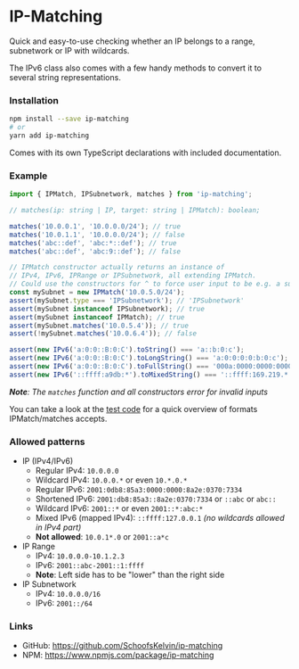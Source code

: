 
# IP-Matching

Quick and easy-to-use checking whether an IP belongs to a range, subnetwork or IP with wildcards.

The IPv6 class also comes with a few handy methods to convert it to several string representations.

### Installation
```bash
npm install --save ip-matching
# or
yarn add ip-matching
```

Comes with its own TypeScript declarations with included documentation.

### Example
```ts
import { IPMatch, IPSubnetwork, matches } from 'ip-matching';

// matches(ip: string | IP, target: string | IPMatch): boolean;

matches('10.0.0.1', '10.0.0.0/24'); // true
matches('10.0.1.1', '10.0.0.0/24'); // false
matches('abc::def', 'abc:*::def'); // true
matches('abc::def', 'abc:9::def'); // false

// IPMatch constructor actually returns an instance of
// IPv4, IPv6, IPRange or IPSubnetwork, all extending IPMatch.
// Could use the constructors for ^ to force user input to be e.g. a subnet.
const mySubnet = new IPMatch('10.0.5.0/24');
assert(mySubnet.type === 'IPSubnetwork'); // 'IPSubnetwork'
assert(mySubnet instanceof IPSubnetwork); // true
assert(mySubnet instanceof IPMatch); // true
assert(mySubnet.matches('10.0.5.4')); // true
assert(!mySubnet.matches('10.0.6.4')); // false

assert(new IPv6('a:0:0::B:0:C').toString() === 'a::b:0:c');
assert(new IPv6('a:0:0::B:0:C').toLongString() === 'a:0:0:0:0:b:0:c');
assert(new IPv6('a:0:0::B:0:C').toFullString() === '000a:0000:0000:0000:0000:000b:0000:000c');
assert(new IPv6('::ffff:a9db:*').toMixedString() === '::ffff:169.219.*.*');
```
***Note**: The `matches` function and all constructors error for invalid inputs*

You can take a look at the [test code](https://github.com/SchoofsKelvin/ip-matching/blob/master/src/test.ts) for a quick overview of formats IPMatch/matches accepts.

### Allowed patterns
* IP (IPv4/IPv6)
    * Regular IPv4: `10.0.0.0`
    * Wildcard IPv4: `10.0.0.*` or even `10.*.0.*`
    * Regular IPv6: `2001:0db8:85a3:0000:0000:8a2e:0370:7334`
    * Shortened IPv6: `2001:db8:85a3::8a2e:0370:7334` or `::abc` or `abc::`
    * Wildcard IPv6: `2001::*` or even `2001::*:abc:*`
    * Mixed IPv6 (mapped IPv4): `::ffff:127.0.0.1` _(no wildcards allowed in IPv4 part)_
    * **Not allowed**: `10.0.1*.0` or `2001::a*c`
* IP Range
    * IPv4: `10.0.0.0-10.1.2.3`
    * IPv6: `2001::abc-2001::1:ffff`
    * **Note**: Left side has to be "lower" than the right side
* IP Subnetwork
    * IPv4: `10.0.0.0/16`
    * IPv6: `2001::/64`

### Links
* GitHub: https://github.com/SchoofsKelvin/ip-matching
* NPM: https://www.npmjs.com/package/ip-matching
